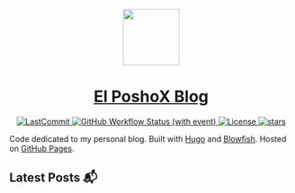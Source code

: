 <p align="center">
  <a href="https://elposhox.dev">
    <picture>
      <source media="(prefers-color-scheme: dark)" srcset="https://elposhox.dev/img/logo/icon2transparent.png">
      <img src="https://elposhox.dev/img/logo/icon1transparent.png" height="100">
    </picture>
    <h1 align="center">El PoshoX Blog</h1>
  </a>
</p>

<p align="center">
  <a href="https://github.com/ElPoshoX/blog/commit">
    <img alt="LastCommit" src="https://img.shields.io/github/last-commit/ElPoshoX/blog/main?style=for-the-badge&logo=github&color=%237dcfff">
  </a>
  <a href="https://github.com/ElPoshoX/blog/actions/workflows/deploy.yaml">
    <img alt="GitHub Workflow Status (with event)" src="https://img.shields.io/github/actions/workflow/status/ElPoshoX/blog/deploy.yaml?style=for-the-badge&logo=github&color=%23bb9af7">
  </a>
  <a href="https://github.com/ElPoshoX/blog/blob/main/LICENSE">
    <img alt="License" src="https://img.shields.io/github/license/ElPoshoX/blog?style=for-the-badge&logo=github&color=%239ece6a">
  </a>
  <a href="https://github.com/ElPoshoX/blog/stars">
    <img alt="stars" src="https://img.shields.io/github/stars/ElPoshoX/blog?style=for-the-badge&logo=github&color=%23f7768e">
  </a>
</p>

Code dedicated to my personal blog. Built with [Hugo](https://gohugo.io/) and [Blowfish](https://github.com/nunocoracao/blowfish). Hosted on [GitHub Pages](https://pages.github.com/).



## Latest Posts 📬
<!-- BLOG-POST-LIST:START -->

<!-- BLOG-POST-LIST:END -->